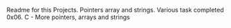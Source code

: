Readme for this Projects. Pointers array and strings. Various task completed
0x06. C - More pointers, arrays and strings
